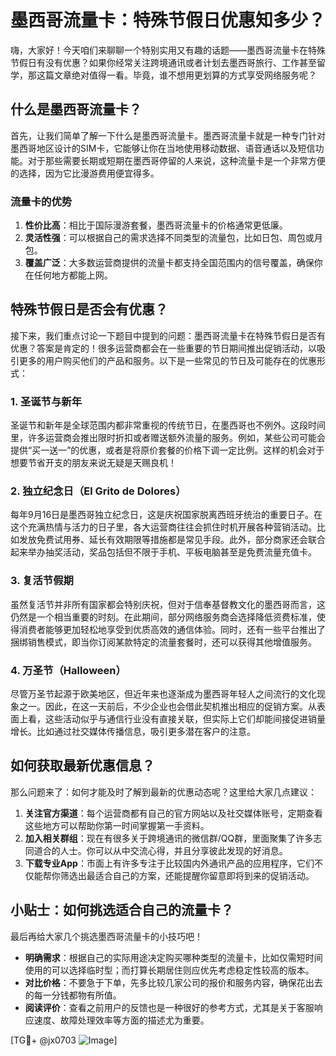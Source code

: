 # 墨西哥流量卡：特殊节假日优惠知多少？

嗨，大家好！今天咱们来聊聊一个特别实用又有趣的话题——墨西哥流量卡在特殊节假日有没有优惠？如果你经常关注跨境通讯或者计划去墨西哥旅行、工作甚至留学，那这篇文章绝对值得一看。毕竟，谁不想用更划算的方式享受网络服务呢？

## 什么是墨西哥流量卡？

首先，让我们简单了解一下什么是墨西哥流量卡。墨西哥流量卡就是一种专门针对墨西哥地区设计的SIM卡，它能够让你在当地使用移动数据、语音通话以及短信功能。对于那些需要长期或短期在墨西哥停留的人来说，这种流量卡是一个非常方便的选择，因为它比漫游费用便宜得多。

### 流量卡的优势

1. **性价比高**：相比于国际漫游套餐，墨西哥流量卡的价格通常更低廉。
2. **灵活性强**：可以根据自己的需求选择不同类型的流量包，比如日包、周包或月包。
3. **覆盖广泛**：大多数运营商提供的流量卡都支持全国范围内的信号覆盖，确保你在任何地方都能上网。

## 特殊节假日是否会有优惠？

接下来，我们重点讨论一下题目中提到的问题：墨西哥流量卡在特殊节假日是否有优惠？答案是肯定的！很多运营商都会在一些重要的节日期间推出促销活动，以吸引更多的用户购买他们的产品和服务。以下是一些常见的节日及可能存在的优惠形式：

### 1. 圣诞节与新年

圣诞节和新年是全球范围内都非常重视的传统节日，在墨西哥也不例外。这段时间里，许多运营商会推出限时折扣或者赠送额外流量的服务。例如，某些公司可能会提供“买一送一”的优惠，或者是将原价套餐的价格下调一定比例。这样的机会对于想要节省开支的朋友来说无疑是天赐良机！

### 2. 独立纪念日（El Grito de Dolores）

每年9月16日是墨西哥独立纪念日，这是庆祝国家脱离西班牙统治的重要日子。在这个充满热情与活力的日子里，各大运营商往往会抓住时机开展各种营销活动。比如发放免费试用券、延长有效期限等措施都是常见手段。此外，部分商家还会联合起来举办抽奖活动，奖品包括但不限于手机、平板电脑甚至是免费流量充值卡。

### 3. 复活节假期

虽然复活节并非所有国家都会特别庆祝，但对于信奉基督教文化的墨西哥而言，这仍然是一个相当重要的时刻。在此期间，部分网络服务商会选择降低资费标准，使得消费者能够更加轻松地享受到优质高效的通信体验。同时，还有一些平台推出了捆绑销售模式，即当你订阅某款特定的流量套餐时，还可以获得其他增值服务。

### 4. 万圣节（Halloween）

尽管万圣节起源于欧美地区，但近年来也逐渐成为墨西哥年轻人之间流行的文化现象之一。因此，在这一天前后，不少企业也会借此契机推出相应的促销方案。从表面上看，这些活动似乎与通信行业没有直接关联，但实际上它们却能间接促进销量增长。比如通过社交媒体传播信息，吸引更多潜在客户的注意。

## 如何获取最新优惠信息？

那么问题来了：如何才能及时了解到最新的优惠动态呢？这里给大家几点建议：

1. **关注官方渠道**：每个运营商都有自己的官方网站以及社交媒体账号，定期查看这些地方可以帮助你第一时间掌握第一手资料。
2. **加入相关群组**：现在有很多关于跨境通讯的微信群/QQ群，里面聚集了许多志同道合的人士。你可以从中交流心得，并且分享彼此发现的好消息。
3. **下载专业App**：市面上有许多专注于比较国内外通讯产品的应用程序，它们不仅能帮你筛选出最适合自己的方案，还能提醒你留意即将到来的促销活动。

## 小贴士：如何挑选适合自己的流量卡？

最后再给大家几个挑选墨西哥流量卡的小技巧吧！

- **明确需求**：根据自己的实际用途决定购买哪种类型的流量卡，比如仅需短时间使用的可以选择临时型；而打算长期居住则应优先考虑稳定性较高的版本。
- **对比价格**：不要急于下单，先多比较几家公司的报价和服务内容，确保花出去的每一分钱都物有所值。
- **阅读评价**：查看之前用户的反馈也是一种很好的参考方式，尤其是关于客服响应速度、故障处理效率等方面的描述尤为重要。

[TG💪+ @jx0703 ![Image](https://github.com/user-attachments/assets/dbca1d08-cadb-493c-b0ec-ad6f7a83f270)]